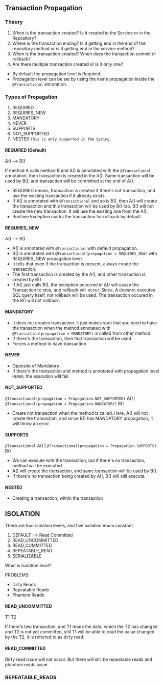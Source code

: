 ## Transaction Propagation

### Theory
1. When is the transaction created? Is it created in the Service or in the Repository?
2. Where is the transaction ending? Is it getting end in the end of the repository method or is it getting end in the service method?
3. When is the transaction created? When does the transaction commit or rollback?
4. Are there multiple transaction created or is it only one?

- By default the propagation level is Required.
- Propagation level can be set by using the name propagation inside the `@Transactional` annotation.

### Types of Propagation
1. REQUIRED
2. REQUIRES_NEW
3. MANDATORY
4. NEVER
5. SUPPORTS
6. NOT_SUPPORTED
7. NESTED `This is only supported in the Spring.`

#### REQUIRED (Default)
A() --> B()

If method A calls method B and A() is annotated with the `@Transactional` annotation,
then transaction is created in the A(). Same transaction will be used by B(),
and transaction will be committed at the end of A().

- REQUIRED means, transaction is created if there's not transaction, and use the existing transaction if it already exists.
- If A() is annotated with `@Transactional` and so is B(), then A() will create the transaction and this transaction will be used by B() too. B() will not create the new transaction. It will use the existing one from the A().
- Runtime Exception marks the transaction for rollback by default.

#### REQUIRES_NEW
A() --> B() 
- A() is annotated with `@Transactional` with default propagation.
- B() is annotated with `@Transactional(propagation = REQUIRES_NEW)` with REQUIRES_NEW propagation level.
- It tells that even if the transaction is present, always create the transaction.
- The first transaction is created by the A(), and other transaction is created by B().
- If A() just calls B(), the exception occurred in A() will cause the Transaction to stop, and rollback will occur. Since, A doesnot executes SQL query itself, not rollback will be used. The transaction occured in the B() will not rollback.

#### MANDATORY
- It does not creates transaction. It just makes sure that you need to have the transaction when the method annotated with `@Transaction(propagation = MANDATORY)` is called from other method.
- If there's the transaction, then that transaction will be used.
- Forces a method to have transaction.

#### NEVER
- Opposite of Mandatory
- If there's the transaction and method is annotated with propagation level `NEVER`, the execution will fail.

#### NOT_SUPPORTED
`@Transactional(propagation = Propagation.NOT_SUPPORTED)`
A()
|
`@Transactional(propagation = Propagation.MANDATORY)`
B()

- Create not transaction when the method is called. Here, A() will not create the transaction, and since B() has MANDATORY propagation, it will throw an error.

#### SUPPORTS
`@Transactional`
A()
|
`@Transactional(propagation = Propagation.SUPPORTS)`
B()
- We can execute with the transaction, but if there's no transaction, method will be executed.
- A() will create the transaction, and same transaction will be used by B().
- If there's no transaction being created by A(), B() will still execute.

#### NESTED
- Creating a transaction, within the transaction


## ISOLATION
There are four isolation levels, and five isolation enum constant.
1. DEFAULT --> Read Committed
2. READ_UNCOMMITTED
3. READ_COMMITTED
4. REPEATABLE_READ
5. SERIALIZABLE

What is Isolation level?

PROBLEMS:
- Dirty Reads
- Repeatable Reads
- Phantom Reads

#### READ_UNCOMMITTED
T1
T2

If there's two transaction, and T1 reads the data, which the T2 has changed
and T2 is not yet committed, still T1 will be able to read the value changed by the T2.
It is referred to as dirty read. 

#### READ_COMMITTED

Dirty read issue will not occur. But there will still be repeatable reads and phantom reads issue.


### REPEATABLE_READS

